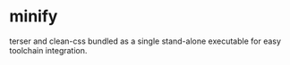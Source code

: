 # minify
terser and clean-css bundled as a single stand-alone executable for easy toolchain integration.
